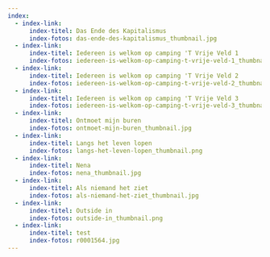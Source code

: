 ```yaml
---
index:
  - index-link:
      index-titel: Das Ende des Kapitalismus
      index-fotos: das-ende-des-kapitalismus_thumbnail.jpg
  - index-link:
      index-titel: Iedereen is welkom op camping 'T Vrije Veld 1
      index-fotos: iedereen-is-welkom-op-camping-t-vrije-veld-1_thumbnail.jpg
  - index-link:
      index-titel: Iedereen is welkom op camping 'T Vrije Veld 2
      index-fotos: iedereen-is-welkom-op-camping-t-vrije-veld-2_thumbnail.jpg
  - index-link:
      index-titel: Iedereen is welkom op camping 'T Vrije Veld 3
      index-fotos: iedereen-is-welkom-op-camping-t-vrije-veld-3_thumbnail.jpg
  - index-link:
      index-titel: Ontmoet mijn buren
      index-fotos: ontmoet-mijn-buren_thumbnail.jpg
  - index-link:
      index-titel: Langs het leven lopen
      index-fotos: langs-het-leven-lopen_thumbnail.png
  - index-link:
      index-titel: Nena
      index-fotos: nena_thumbnail.jpg
  - index-link:
      index-titel: Als niemand het ziet
      index-fotos: als-niemand-het-ziet_thumbnail.jpg
  - index-link:
      index-titel: Outside in
      index-fotos: outside-in_thumbnail.png
  - index-link:
      index-titel: test
      index-fotos: r0001564.jpg
---
```

